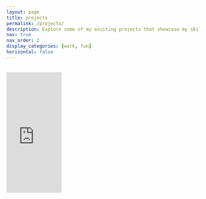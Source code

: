 ```yaml
---
layout: page
title: projects
permalink: /projects/
description: Explore some of my exciting projects that showcase my skills and passion for innovation across various fields.
nav: true
nav_order: 2
display_categories: [work, fun]
horizontal: false
---
```


<!-- pages/projects.md -->
<div class="projects">
<!-- Add YouTube videos here -->
<div class="youtube-videos">
  <div class="youtube-video">
    <iframe width="560" height="315" src="https://youtu.be/OUFniH1KKzM" frameborder="0" allow="accelerometer; autoplay; clipboard-write; encrypted-media; gyroscope; picture-in-picture" allowfullscreen></iframe>
  </div>
  
  <!-- <div class="youtube-video">
    <iframe width="560" height="315" src="https://www.youtube.com/embed/YOUR_VIDEO_ID_2" frameborder="0" allow="accelerometer; autoplay; clipboard-write; encrypted-media; gyroscope; picture-in-picture" allowfullscreen></iframe>
  </div> -->
</div>
</div>

<!-- CSS Styles to display videos side by side -->
<style>
  .youtube-videos {
    display: flex;
    justify-content: space-between; /* Ensure space between videos */
    gap: 20px; /* Add gap between videos */
    margin-top: 30px; /* Optional: Add space above the videos */
  }

  .youtube-video iframe {
    width: 48%; /* Each video takes 48% of the container width */
    height: 315px; /* Fixed height for consistency */
  }
</style>
